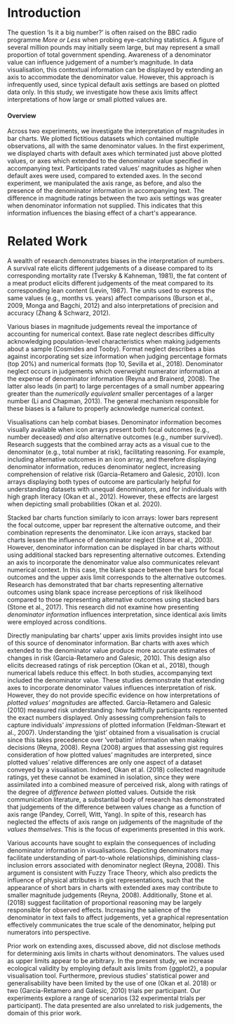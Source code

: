 # Introduction

The question ‘Is it a big number?’ is often raised on the BBC radio programme _More or Less_ when probing eye-catching statistics. A figure of several million pounds may initially seem large, but may represent a small proportion of total government spending. Awareness of a denominator value can influence judgement of a number’s magnitude. In data visualisation, this contextual information can be displayed by extending an axis to accommodate the denominator value. However, this approach is infrequently used, since typical default axis settings are based on plotted data only. In this study, we investigate how these axis limits affect interpretations of how large or small plotted values are.

#### Overview

Across two experiments, we investigate the interpretation of magnitudes in bar charts. We plotted fictitious datasets which contained multiple observations, all with the same denominator values. In the first experiment, we displayed charts with default axes which terminated just above plotted values, or axes which extended to the denominator value specified in accompanying text. Participants rated values’ magnitudes as higher when default axes were used, compared to extended axes. In the second experiment, we manipulated the axis range, as before, and also the presence of the denominator information in accompanying text. The difference in magnitude ratings between the two axis settings was greater when denominator information not supplied. This indicates that this information influences the biasing effect of a chart's  appearance.

# Related Work

A wealth of research demonstrates biases in the interpretation of numbers. A survival rate elicits different judgements of a disease compared to its corresponding mortality rate (Tversky & Kahneman, 1981), the fat content of a meat product elicits different judgements of the meat compared to its corresponding lean content (Levin, 1987). The units used to express the same values (e.g., months vs. years) affect comparisons (Burson et al., 2009, Monga and Bagchi, 2012) and also interpretations of precision and accuracy (Zhang & Schwarz, 2012). 

Various biases in magnitude judgements reveal the importance of accounting for numerical context. Base rate neglect describes difficulty acknowledging population-level characteristics when making judgements about a sample (Cosmides and Tooby). Format neglect describes a bias against incorporating set size information when judging percentage formats (top 20%) and numerical formats (top 10, Sevilla et al., 2018). Denominator neglect occurs in judgements which overweight numerator information at the expense of denominator information (Reyna and Brainerd, 2008). The latter also leads (in part) to large percentages of a small number appearing greater than the *numerically equivalent* smaller percentages of a larger number (Li and Chapman, 2013). The general mechanism responsible for these biases is a failure to properly acknowledge numerical context.

Visualisations can help combat biases. Denominator information becomes visually available when icon arrays present both focal outcomes (e.g., number deceased) *and also* alternative outcomes (e.g., number survived). Research suggests that the combined array acts as a visual cue to the denominator (e.g., total number at risk), facilitating reasoning. For example, including alternative outcomes in an icon array, and therefore displaying denominator information, reduces denominator neglect, increasing comprehension of relative risk (Garcia-Retamero and Galesic, 2010). Icon arrays displaying both types of outcome are particularly helpful for understanding datasets with unequal denominators, and for individuals with high graph literacy (Okan et al., 2012). However, these effects are largest when depicting small probabilities (Okan et al. 2020). 

Stacked bar charts function similarly to icon arrays: lower bars represent the focal outcome, upper bar represent the alternative outcome, and their combination represents the denominator. Like icon arrays, stacked bar charts lessen the influence of denominator neglect (Stone et al., 2003). However, denominator information can be displayed in bar charts without using additional stacked bars representing alternative outcomes. Extending an axis to incorporate the denominator value also communicates relevant numerical context. In this case, the blank space between the bars for focal outcomes and the upper axis limit corresponds to the alternative outcomes. Research has demonstrated that bar charts representing alternative outcomes using blank space increase perceptions of risk likelihood compared to those representing alternative outcomes using stacked bars (Stone et al., 2017). This research did not examine how presenting *denominator information* influences interpretation, since identical axis limits were employed across conditions.

Directly manipulating bar charts’ upper axis limits provides insight into use of this source of denominator information. Bar charts with axes which extended to the denominator value produce more accurate estimates of changes in risk (Garcia-Retamero and Galesic, 2010). This design also elicits decreased ratings of risk perception (Okan et al., 2018), though numerical labels reduce this effect. In both studies, accompanying text included the denominator value. These studies demonstrate that extending axes to incorporate denominator values influences interpretation of risk. However, they do not provide specific evidence on how interpretations of *plotted values’ magnitudes* are affected. Garcia-Retamero and Galesic (2010) measured risk understanding: how faithfully participants represented the exact numbers displayed. Only assessing comprehension fails to capture individuals’ *impressions* of plotted information (Feldman-Stewart et al., 2007). Understanding the ‘gist’ obtained from a visualisation is crucial since this takes precedence over ‘verbatim’ information when making decisions (Reyna, 2008). Reyna (2008) argues that assessing gist requires consideration of how plotted values’ magnitudes are interpreted, since plotted values’ relative differences are only one aspect of a dataset conveyed by a visualisation. Indeed, Okan et al. (2018) collected magnitude ratings, yet these cannot be examined in isolation, since they were assimilated into a combined measure of perceived risk, along with ratings of the degree of *difference between* plotted values. Outside the risk communication literature, a substantial body of research has demonstrated that judgements of the difference between values change as a function of axis range (Pandey, Correll, Witt, Yang). In spite of this, research has neglected the effects of axis range on judgements of the magnitude of *the values themselves*. This is the focus of experiments presented in this work.

Various accounts have sought to explain the consequences of including denominator information in visualisations. Depicting denominators may facilitate understanding of part-to-whole relationships, diminishing class-inclusion errors associated with denominator neglect (Reyna, 2008). This argument is consistent with Fuzzy Trace Theory, which also predicts the influence of physical attributes in gist representations, such that the appearance of short bars in charts with extended axes may contribute to smaller magnitude judgements (Reyna, 2008). Additionally, Stone et al. (2018) suggest facilitation of proportional reasoning may be largely responsible for observed effects. Increasing the salience of the denominator in text fails to affect judgements, yet a graphical representation effectively communicates the true scale of the denominator, helping put numerators into perspective. 

Prior work on extending axes, discussed above, did not disclose methods for determining axis limits in charts without denominators. The values used as upper limits appear to be arbitrary. In the present study, we increase ecological validity by employing default axis limits from {ggplot2}, a popular visualisation tool. Furthermore, previous studies’ statistical power and generalisability have been limited by the use of one (Okan et al. 2018) or two (Garcia-Retamero and Galesic, 2010) trials per participant. Our experiments explore a range of scenarios (32 experimental trials per participant). The data presented are also unrelated to risk judgements, the domain of this prior work.
